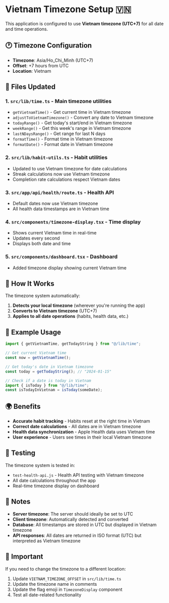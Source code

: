 # Vietnam Timezone Setup 🇻🇳

This application is configured to use **Vietnam timezone (UTC+7)** for all date and time operations.

## 🕐 Timezone Configuration

- **Timezone**: Asia/Ho_Chi_Minh (UTC+7)
- **Offset**: +7 hours from UTC
- **Location**: Vietnam

## 📁 Files Updated

### 1. **`src/lib/time.ts`** - Main timezone utilities

- `getVietnamTime()` - Get current time in Vietnam timezone
- `adjustToVietnamTimezone()` - Convert any date to Vietnam timezone
- `todayRange()` - Get today's start/end in Vietnam timezone
- `weekRange()` - Get this week's range in Vietnam timezone
- `lastNDaysRange()` - Get range for last N days
- `formatTime()` - Format time in Vietnam timezone
- `formatDate()` - Format date in Vietnam timezone

### 2. **`src/lib/habit-utils.ts`** - Habit utilities

- Updated to use Vietnam timezone for date calculations
- Streak calculations now use Vietnam timezone
- Completion rate calculations respect Vietnam dates

### 3. **`src/app/api/health/route.ts`** - Health API

- Default dates now use Vietnam timezone
- All health data timestamps are in Vietnam time

### 4. **`src/components/timezone-display.tsx`** - Time display

- Shows current Vietnam time in real-time
- Updates every second
- Displays both date and time

### 5. **`src/components/dashboard.tsx`** - Dashboard

- Added timezone display showing current Vietnam time

## 🚀 How It Works

The timezone system automatically:

1. **Detects your local timezone** (wherever you're running the app)
2. **Converts to Vietnam timezone** (UTC+7)
3. **Applies to all date operations** (habits, health data, etc.)

## 📅 Example Usage

```typescript
import { getVietnamTime, getTodayString } from "@/lib/time";

// Get current Vietnam time
const now = getVietnamTime();

// Get today's date in Vietnam timezone
const today = getTodayString(); // "2024-01-15"

// Check if a date is today in Vietnam
import { isToday } from "@/lib/time";
const isTodayInVietnam = isToday(someDate);
```

## 🌍 Benefits

- **Accurate habit tracking** - Habits reset at the right time in Vietnam
- **Correct date calculations** - All dates are in Vietnam timezone
- **Health data synchronization** - Apple Health data uses Vietnam time
- **User experience** - Users see times in their local Vietnam timezone

## 🔧 Testing

The timezone system is tested in:

- `test-health-api.js` - Health API testing with Vietnam timezone
- All date calculations throughout the app
- Real-time timezone display on dashboard

## 📝 Notes

- **Server timezone**: The server should ideally be set to UTC
- **Client timezone**: Automatically detected and converted
- **Database**: All timestamps are stored in UTC but displayed in Vietnam timezone
- **API responses**: All dates are returned in ISO format (UTC) but interpreted as Vietnam timezone

## 🚨 Important

If you need to change the timezone to a different location:

1. Update `VIETNAM_TIMEZONE_OFFSET` in `src/lib/time.ts`
2. Update the timezone name in comments
3. Update the flag emoji in `TimezoneDisplay` component
4. Test all date-related functionality

